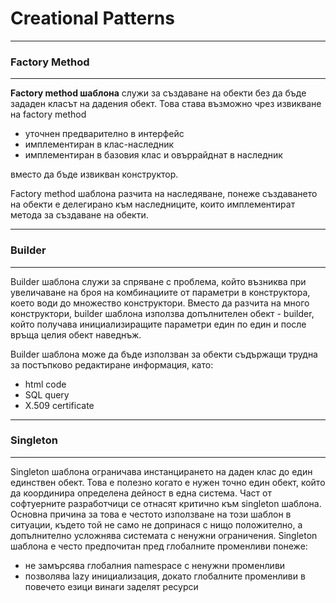 # Creational Patterns
---

### Factory Method
---
**Factory method шаблона** служи за създаване на обекти без да бъде зададен класът на дадения обект. Това става възможно чрез извикване на factory method
* уточнен предварително в интерфейс
* имплементиран в клас-наследник
* имплементиран в базовия клас и овъррайднат в наследник

вместо да бъде извикван конструктор.

Factory method шаблона разчита на наследяване, понеже създаването на обекти е делегирано към наследниците, които имплементират метода за създаване на обекти.

---
### Builder
---
Builder шаблона служи за спряване с проблема, който възниква при увеличаване на броя на комбинациите от параметри в конструктора, което води до множество конструктори. Вместо да разчита на много конструктори, builder шаблона използва допълнителен обект - builder, който получава инициализиращите параметри един по един и после връща целия обект наведнъж.

Builder шаблона може да бъде използван за обекти съдържащи трудна за постъпково редактиране информация, като:
* html code
* SQL query
* X.509 certificate

---
### Singleton
---
Singleton шаблона ограничава инстанцирането на даден клас до един единствен обект. Това е полезно когато е нужен точно един обект, който да координира определена дейност в една система. Част от софтуерните разработчици се отнасят критично към singleton шаблона. Основна причина за това е честото използване на този шаблон в ситуации, където той не само не допринася с нищо положително, а допълнително усложнява системата с ненужни ограничения. Singleton шаблона е често предпочитан пред глобалните променливи понеже:
* не замърсява глобалния namespace с ненужни променливи
* позволява lazy инициализация, докато глобалните променливи в повечето езици винаги заделят ресурси
